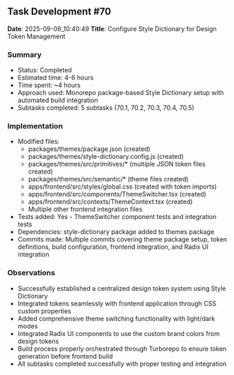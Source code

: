 ## Task Development #70
**Date**: 2025-09-08_10:40:49
**Title**: Configure Style Dictionary for Design Token Management

### Summary
- Status: Completed
- Estimated time: 4-6 hours
- Time spent: ~4 hours
- Approach used: Monorepo package-based Style Dictionary setup with automated build integration
- Subtasks completed: 5 subtasks (70.1, 70.2, 70.3, 70.4, 70.5)

### Implementation
- Modified files: 
  - packages/themes/package.json (created)
  - packages/themes/style-dictionary.config.js (created)  
  - packages/themes/src/primitives/* (multiple JSON token files created)
  - packages/themes/src/semantic/* (theme files created)
  - apps/frontend/src/styles/global.css (created with token imports)
  - apps/frontend/src/components/ThemeSwitcher.tsx (created)
  - apps/frontend/src/contexts/ThemeContext.tsx (created)
  - Multiple other frontend integration files
- Tests added: Yes - ThemeSwitcher component tests and integration tests
- Dependencies: style-dictionary package added to themes package
- Commits made: Multiple commits covering theme package setup, token definitions, build configuration, frontend integration, and Radix UI integration

### Observations
- Successfully established a centralized design token system using Style Dictionary
- Integrated tokens seamlessly with frontend application through CSS custom properties
- Added comprehensive theme switching functionality with light/dark modes
- Integrated Radix UI components to use the custom brand colors from design tokens
- Build process properly orchestrated through Turborepo to ensure token generation before frontend build
- All subtasks completed successfully with proper testing and integration